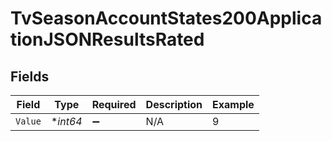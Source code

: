 # TvSeasonAccountStates200ApplicationJSONResultsRated


## Fields

| Field              | Type               | Required           | Description        | Example            |
| ------------------ | ------------------ | ------------------ | ------------------ | ------------------ |
| `Value`            | **int64*           | :heavy_minus_sign: | N/A                | 9                  |